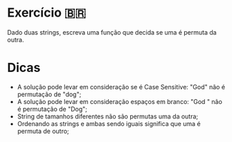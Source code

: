# Exercício 🇧🇷

Dado duas strings, escreva uma função que decida se uma é permuta da outra.

# Dicas

- A solução pode levar em consideração se é Case Sensitive: "God" não é permutação de "dog";
- A solução pode levar em consideração espaços em branco: "God    " não é permutação de "Dog";
- String de tamanhos diferentes não são permutas uma da outra;
- Ordenando as strings e ambas sendo iguais significa que uma é permuta de outro;
